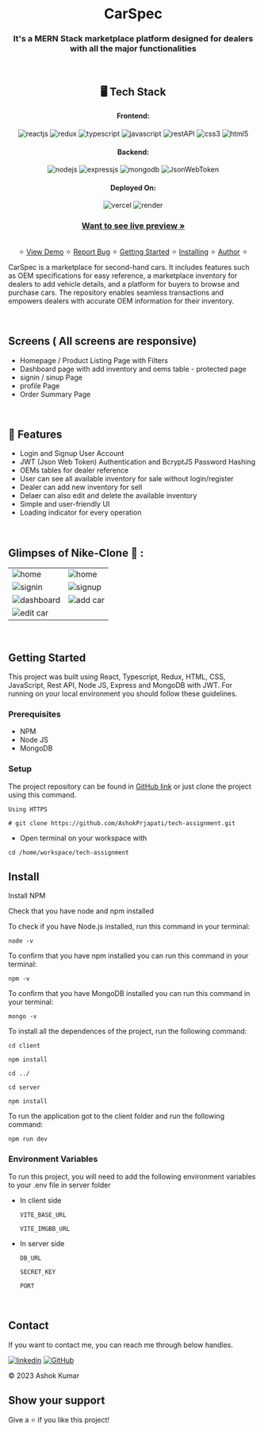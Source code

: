 <h1 align="center">CarSpec</h1>

<h3 align="center">It's a MERN Stack marketplace platform designed for dealers with all the major functionalities</h3>

<br />

<h2 align="center">🖥️ Tech Stack</h2>

<h4 align="center">Frontend:</h4>

<p align="center">
  <img src="https://img.shields.io/badge/React-20232A?style=for-the-badge&logo=react&logoColor=61DAFB" alt="reactjs" />
  <img src="https://img.shields.io/badge/Redux-593D88?style=for-the-badge&logo=redux&logoColor=white" alt="redux" />
  <img src="https://img.shields.io/badge/Typescript-3178C6?style=for-the-badge&logo=typescript&logoColor=white" alt="typescript" />
  <img src="https://img.shields.io/badge/JavaScript-323330?style=for-the-badge&logo=javascript&logoColor=F7DF1E" alt="javascript" />
  <img src="https://img.shields.io/badge/Rest_API-02303A?style=for-the-badge&logo=react-router&logoColor=white" alt="restAPI" />
  <img src="https://img.shields.io/badge/CSS3-1572B6?style=for-the-badge&logo=css3&logoColor=white" alt="css3" />
  <img src="https://img.shields.io/badge/HTML5-E34F26?style=for-the-badge&logo=html5&logoColor=white" alt="html5" />
</p>

<h4 align="center">Backend:</h4>

<p align="center">
  <img src="https://img.shields.io/badge/Node.js-339933?style=for-the-badge&logo=nodedotjs&logoColor=white" alt="nodejs" />
  <img src="https://img.shields.io/badge/Express.js-000000?style=for-the-badge&logo=express&logoColor=white" alt="expressjs" />
  <img src="https://img.shields.io/badge/MongoDB-4EA94B?style=for-the-badge&logo=mongodb&logoColor=white" alt="mongodb" />
  <img src="https://img.shields.io/badge/JWT-000000?style=for-the-badge&logo=JSON%20web%20tokens&logoColor=white" alt="JsonWebToken" />
</p>

<h4 align="center">Deployed On:</h4>

<p align="center">
  <img src="https://img.shields.io/badge/vercel-%23000000.svg?style=for-the-badge&logo=vercel&logoColor=white" alt="vercel" />
   <img src="https://img.shields.io/badge/Render-430098?style=for-the-badge&logo=render&logoColor=white" alt="render" />
</p>

<h3 align="center"><a href="https://carspec.vercel.app/"><strong>Want to see live preview »</strong></a></h3>

<p align="center">
  <br />&#10023;
  <a href="https://carspec.vercel.app/">View Demo</a> &#10023;
  <a href="https://github.com/AshokPrjapati/tech-assignment/issues">Report Bug</a> &#10023;
  <a href="#Getting-Started">Getting Started</a> &#10023; 
  <a href="#Install">Installing</a> &#10023;
  <a href="#Contact">Author</a> &#10023;
</p>

CarSpec is a marketplace for second-hand cars. It includes features such as OEM specifications for easy reference, a marketplace inventory for dealers to add vehicle details, and a platform for buyers to browse and purchase cars. The repository enables seamless transactions and empowers dealers with accurate OEM information for their inventory.

<br />

## Screens ( All screens are responsive)

- Homepage / Product Listing Page with Filters
- Dashboard page with add inventory and oems table - protected page
- signin / sinup Page
- profile Page
- Order Summary Page

<br />

## 🚀 Features

- Login and Signup User Account
- JWT (Json Web Token) Authentication and BcryptJS Password Hashing
- OEMs tables for dealer reference
- User can see all available inventory for sale without login/register
- Dealer can add new inventory for sell
- Delaer can also edit and delete the available inventory
- Simple and user-friendly UI
- Loading indicator for every operation
  <!-- - Product Filters Based on Price, Category, Size, Color  -->
  <!-- - Product Sorting Based on Price, Rating and Name -->
  <!-- - Product Filtering and Sorting works together -->

<br />

## Glimpses of Nike-Clone 🙈 :

<table>
  <tr>
    <td><img src="https://github.com/AshokPrjapati/tech-assignment/assets/107603976/bdefe4e6-ec87-47cc-b443-826f06dc14b4" alt="home" /></td>
    <td><img src="https://github.com/AshokPrjapati/tech-assignment/assets/107603976/f50860fe-7d5a-415d-9975-d7adc52f72af" alt="home" /></td>
  </tr>
  <tr>
    <td><img src="https://github.com/AshokPrjapati/tech-assignment/assets/107603976/27c1c1a1-4f26-4d7a-839e-e326e4d30858" alt="signin" /></td>
    <td><img src="https://github.com/AshokPrjapati/tech-assignment/assets/107603976/9e5b70a1-44f4-4400-a805-906298d74764" alt="signup" /></td>
  </tr>
  <tr>
    <td><img src="https://github.com/AshokPrjapati/tech-assignment/assets/107603976/e6aeda98-ed0b-4a51-a418-bc2e1bc663e5" alt="dashboard" /></td>
    <td><img src="https://github.com/AshokPrjapati/tech-assignment/assets/107603976/f1e44c6d-9edf-4eff-999d-9a84d5eb86f1" alt="add car" /></td>
  </tr>
  <tr>
    <td><img src="https://github.com/AshokPrjapati/tech-assignment/assets/107603976/746dbd44-217a-43be-a093-8cdb88f2e53c" alt="edit car" /></td>
  </tr>
</table>

<br />

## Getting Started

This project was built using React, Typescript, Redux, HTML, CSS, JavaScript, Rest API, Node JS, Express and MongoDB with JWT. For running on your local environment you should follow these guidelines.

### Prerequisites

- NPM
- Node JS
- MongoDB

### Setup

The project repository can be found in [GitHub link](https://github.com/AshokPrjapati/tech-assignment.git) or just clone the project using this command.

```
Using HTTPS

# git clone https://github.com/AshokPrjapati/tech-assignment.git
```

- Open terminal on your workspace with

```
cd /home/workspace/tech-assignment
```

## Install

Install NPM

Check that you have node and npm installed

To check if you have Node.js installed, run this command in your terminal:

```
node -v
```

To confirm that you have npm installed you can run this command in your terminal:

```
npm -v
```

To confirm that you have MongoDB installed you can run this command in your terminal:

```
mongo -v
```

To install all the dependences of the project, run the following command:

```
cd client

npm install

cd ../

cd server

npm install
```

To run the application got to the client folder and run the following command:

```
npm run dev
```

### Environment Variables

To run this project, you will need to add the following environment variables to your .env file in server folder

- In client side

  `VITE_BASE_URL`

  `VITE_IMGBB_URL`

- In server side

  `DB_URL`

  `SECRET_KEY`

  `PORT`

<br />

<h2 id="contact">Contact</h2>

If you want to contact me, you can reach me through below handles.

[![linkedin](https://img.shields.io/badge/Ashok_Kumar-0077B5?style=for-the-badge&logo=linkedin&logoColor=white)](https://www.linkedin.com/in/ashok-kumar-1778b213b)
[![GitHub](https://img.shields.io/badge/Ashok_Kumar-20232A?style=for-the-badge&logo=Github&logoColor=white)](https://github.com/AshokPrjapati/)

© 2023 Ashok Kumar

## Show your support

Give a ⭐️ if you like this project!
